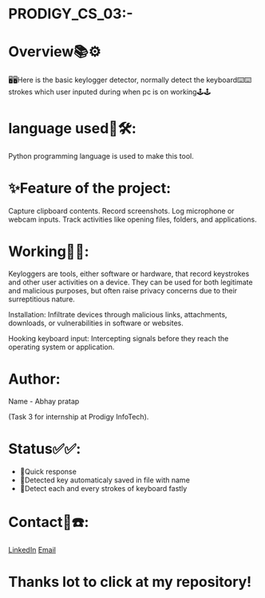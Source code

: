 # PRODIGY_CS_03:-

# Overview📚⚙️
🖥️🖥️Here is the basic keylogger detector, normally detect the keyboard⌨️⌨️ strokes which user inputed during when pc is on working🕹️🕹️

# language used🔧🛠:

Python programming language is used to make this tool.


# ✨Feature of the project:
Capture clipboard contents.
Record screenshots.
Log microphone or webcam inputs.
Track activities like opening files, folders, and applications. 


# Working📑📑:

Keyloggers are tools, either software or hardware, that record keystrokes and other user activities on a device. They can be used for both legitimate and malicious purposes, but often raise privacy concerns due to their surreptitious nature.

Installation: Infiltrate devices through malicious links, attachments, downloads, or vulnerabilities in software or websites.

Hooking keyboard input: Intercepting signals before they reach the operating system or application.


# Author:
Name - Abhay pratap

(Task 3 for internship at Prodigy InfoTech).


# Status✅✅:
* 📌Quick response
* 📌Detected key automaticaly saved in file with name
* 📌Detect each and every strokes of keyboard fastly


# Contact📌☎️:
[LinkedIn](https://www.linkedin.com/in/ap-saini-5aa231302/)
[Email](pratapabhay8256@gmail.com)


# Thanks lot to click at my repository!
